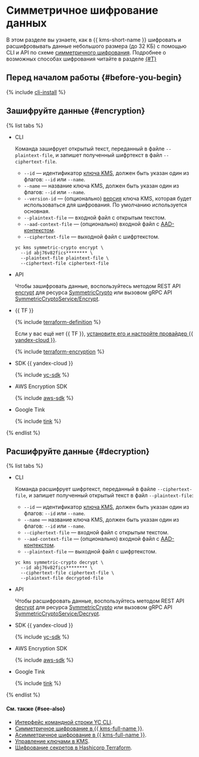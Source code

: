 # Симметричное шифрование данных

В этом разделе вы узнаете, как в {{ kms-short-name }} шифровать и расшифровывать данные небольшого размера (до 32 КБ) с помощью CLI и API по схеме [симметричного шифрования](../concepts/symmetric-encryption.md). Подробнее о возможных способах шифрования читайте в разделе [{#T}](../tutorials/encrypt/index.md)

## Перед началом работы {#before-you-begin}

{% include [cli-install](../../_includes/cli-install.md) %}

## Зашифруйте данные {#encryption}

{% list tabs %}

- CLI
     
  Команда зашифрует открытый текст, переданный в файле `--plaintext-file`, и запишет полученный шифртекст в файл `--ciphertext-file`.

  * `--id` —  идентификатор [ключа KMS](../concepts/key.md), должен быть указан один из флагов: `--id` или `--name`.
  * `--name` — название ключа KMS, должен быть указан один из флагов: `--id` или `--name`.
  * `--version-id` — (опционально) [версия](../concepts/version.md) ключа KMS, которая будет использоваться для шифрования. По умолчанию используется основная.
  * `--plaintext-file` — входной файл с открытым текстом.
  * `--aad-context-file` — (опционально) входной файл с [AAD-контекстом](../concepts/symmetric-encryption.md#add-context).
  * `--ciphertext-file` — выходной файл с шифртекстом.

  ```
  yc kms symmetric-crypto encrypt \
    --id abj76v82fics******** \
    --plaintext-file plaintext-file \
    --ciphertext-file ciphertext-file
  ```
    
- API 

  Чтобы зашифровать данные, воспользуйтесь методом REST API [encrypt](../../kms/api-ref/SymmetricCrypto/encrypt.md) для ресурса [SymmetricCrypto](../../kms/api-ref/SymmetricCrypto/index.md) или вызовом gRPC API [SymmetricCryptoService/Encrypt](../../kms/api-ref/grpc/symmetric_crypto_service.md#Encrypt).

- {{ TF }}

  {% include [terraform-definition](../../_tutorials/terraform-definition.md) %}

  Если у вас ещё нет {{ TF }}, [установите его и настройте провайдер {{ yandex-cloud }}](../../tutorials/infrastructure-management/terraform-quickstart.md#install-terraform).

  {% include [terraform-encryption](../../_includes/kms/terraform-encryption.md) %}

- SDK {{ yandex-cloud }}

  {% include [yc-sdk](../../_includes/kms/sdk-encypt.md) %}

- AWS Encryption SDK

  {% include [aws-sdk](../../_includes/kms/aws-encypt.md) %}
    
- Google Tink

  {% include [tink](../../_includes/kms/google-encypt.md) %}


{% endlist %}

## Расшифруйте данные {#decryption}

{% list tabs %}

- CLI

  Команда расшифрует шифртекст, переданный в файле `--ciphertext-file`, и запишет полученный открытый текст в файл `--plaintext-file`:

  * `--id` — идентификатор [ключа KMS](../concepts/key.md), должен быть указан один из флагов: `--id` или `--name`.
  * `--name` — название ключа KMS, должен быть указан один из флагов: `--id` или `--name`.
  * `--ciphertext-file` — входной файл с открытым текстом.
  * `--aad-context-file` — (опционально) входной файл с [AAD-контекстом](../concepts/symmetric-encryption.md#add-context).
  * `--plaintext-file` — выходной файл с шифртекстом.

  ```
  yc kms symmetric-crypto decrypt \
    --id abj76v82fics******** \
    --ciphertext-file ciphertext-file \
    --plaintext-file decrypted-file
  ```

- API 

  Чтобы расшифровать данные, воспользуйтесь методом REST API [decrypt](../../kms/api-ref/SymmetricCrypto/decrypt.md) для ресурса [SymmetricCrypto](../../kms/api-ref/SymmetricCrypto/index.md) или вызовом gRPC API [SymmetricCryptoService/Decrypt](../../kms/api-ref/grpc/symmetric_crypto_service.md#Decrypt).

- SDK {{ yandex-cloud }}

  {% include [yc-sdk](../../_includes/kms/sdk-encypt.md) %}

- AWS Encryption SDK

  {% include [aws-sdk](../../_includes/kms/aws-encypt.md) %}
    
- Google Tink

  {% include [tink](../../_includes/kms/google-encypt.md) %}

    
{% endlist %}


#### См. также {#see-also}

* [Интерфейс командной строки YC CLI](../../cli).
* [Симметричное шифрование в {{ kms-full-name }}](../concepts/symmetric-encryption.md).
* [Асимметричное шифрование в {{ kms-full-name }}](../concepts/asymmetric-encryption.md).
* [Управление ключами в KMS](./index.md).
* [Шифрование секретов в Hashicorp Terraform](../../kms/tutorials/terraform-secret.md).
